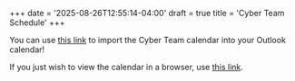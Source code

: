 +++
date = '2025-08-26T12:55:14-04:00'
draft = true
title = 'Cyber Team Schedule'
+++

You can use [this link](https://outlook.office365.com/owa/calendar/1400071390f34970a5f7b5af2c2a29dd@student.citadel.edu/44d539a921fc4f979502ecff5eae49b111854690184198743278/calendar.ics) to import the Cyber Team calendar into your Outlook calendar!

If you just wish to view the calendar in a browser, use [this link](https://outlook.office365.com/owa/calendar/1400071390f34970a5f7b5af2c2a29dd@student.citadel.edu/44d539a921fc4f979502ecff5eae49b111854690184198743278/calendar.html).

